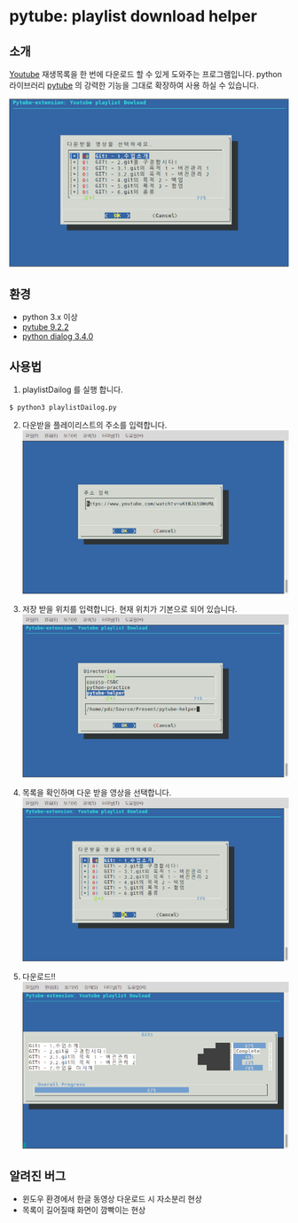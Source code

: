 # pytube: playlist download helper
## 소개

[Youtube](https://youtube.com) 재생목록을 한 번에 다운로드 할 수 있게 도와주는 프로그램입니다.  python 라이브러리 [pytube](https://github.com/nficano/pytube) 의 강력한 기능을 그대로 확장하여 사용 하실 수 있습니다.  

<a href=""><img src="./images/dn_example.gif"></a>

## 환경

* python 3.x 이상
* [pytube 9.2.2](https://github.com/nficano/pytube)
* [python dialog 3.4.0 ](http://pythondialog.sourceforge.net)



## 사용법

1. playlistDailog 를 실행 합니다.

```shell
$ python3 playlistDailog.py
```

2. 다운받을 플레이리스트의 주소를 입력합니다.
   <a href=""><img src="./images/001.png"></a>


3. 저장 받을 위치를 입력합니다. 현재 위치가 기본으로 되어 있습니다.
   <a href=""><img src="./images/002.png"></a>

4. 목록을 확인하며 다운 받을 영상을 선택합니다.
   <a href=""><img src="./images/003.png"></a>

5. 다운로드!!
   <a href=""><img src="./images/005.png" width="735"></a>



## 알려진 버그

* 윈도우 환경에서 한글 동영상 다운로드 시 자소분리 현상
* 목록이 길어질때 화면이 깜빡이는 현상